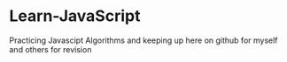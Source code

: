 # Learn-JavaScript
Practicing Javascipt Algorithms and keeping up here on github for myself and others for revision
